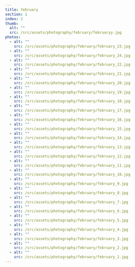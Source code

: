 ```yaml
---
title: february
section: 1
index: 2
thumb:
  alt: ""
  src: /src/assets/photography/february/februaryy.jpg
photos:
  - alt: ""
    src: /src/assets/photography/february/february_23.jpg
  - alt: ""
    src: /src/assets/photography/february/february_24.jpg
  - alt: ""
    src: /src/assets/photography/february/february_22.jpg
  - alt: ""
    src: /src/assets/photography/february/february_21.jpg
  - alt: ""
    src: /src/assets/photography/february/february_20.jpg
  - alt: ""
    src: /src/assets/photography/february/february_19.jpg
  - alt: ""
    src: /src/assets/photography/february/february_18.jpg
  - alt: ""
    src: /src/assets/photography/february/february_17.jpg
  - alt: ""
    src: /src/assets/photography/february/february_16.jpg
  - alt: ""
    src: /src/assets/photography/february/february_15.jpg
  - alt: ""
    src: /src/assets/photography/february/february_14.jpg
  - alt: ""
    src: /src/assets/photography/february/february_13.jpg
  - alt: ""
    src: /src/assets/photography/february/february_12.jpg
  - alt: ""
    src: /src/assets/photography/february/february_11.jpg
  - alt: ""
    src: /src/assets/photography/february/february_10.jpg
  - alt: ""
    src: /src/assets/photography/february/february_9.jpg
  - alt: ""
    src: /src/assets/photography/february/february_8.jpg
  - alt: ""
    src: /src/assets/photography/february/february_7.jpg
  - alt: ""
    src: /src/assets/photography/february/february_6.jpg
  - alt: ""
    src: /src/assets/photography/february/february_5.jpg
  - alt: ""
    src: /src/assets/photography/february/february_4.jpg
  - alt: ""
    src: /src/assets/photography/february/february_3.jpg
  - alt: ""
    src: /src/assets/photography/february/february_2.jpg
  - alt: ""
    src: /src/assets/photography/february/february_1.jpg
---
```

